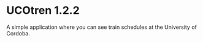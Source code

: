 # UCOtren 1.2.2

A simple application where you can see train schedules at the University of Cordoba.
